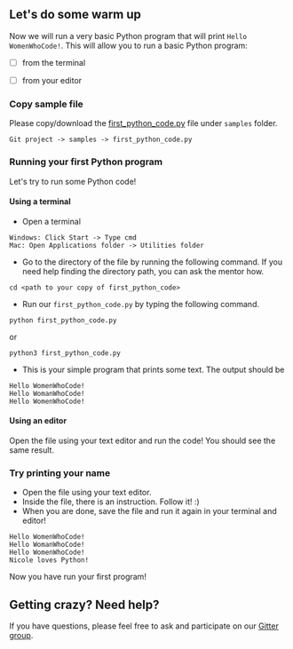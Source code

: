 ## Let's do some warm up

Now we will run a very basic Python program that will print `Hello WomenWhoCode!`. This will allow you to run a basic Python program:

- [ ] from the terminal
- [ ] from your editor


### Copy sample file

Please copy/download the [first_python_code.py](https://github.com/wwcodemanila/WWCodeManila-Python/blob/master/samples/first_python_code.py) file under `samples` folder.

```
Git project -> samples -> first_python_code.py
```


### Running your first Python program

Let's try to run some Python code!

#### Using a terminal

- Open a terminal

```
Windows: Click Start -> Type cmd
Mac: Open Applications folder -> Utilities folder
```
- Go to the directory of the file by running the following command. If you need help finding the directory path, you can ask the mentor how.

```
cd <path to your copy of first_python_code>
```

- Run our `first_python_code.py` by typing the following command.
 
```
python first_python_code.py
```

or

```
python3 first_python_code.py
```

- This is your simple program that prints some text. The output should be

```
Hello WomenWhoCode!
Hello WomanWhoCode!
Hello WomenWhoCode!
```

#### Using an editor

Open the file using your text editor and run the code! You should see the same result.

### Try printing your name
- Open the file using your text editor.
- Inside the file, there is an instruction. Follow it! :)
- When you are done, save the file and run it again in your terminal and editor!

```
Hello WomenWhoCode!
Hello WomanWhoCode!
Hello WomenWhoCode!
Nicole loves Python!
```

Now you have run your first program!


## Getting crazy? Need help?
If you have questions, please feel free to ask and participate on our [Gitter group](https://gitter.im/WWCodeManila/Python).

